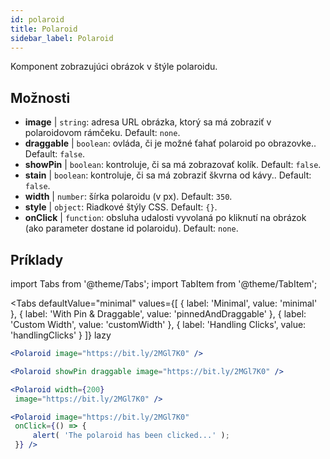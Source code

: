 ```yaml
---
id: polaroid
title: Polaroid
sidebar_label: Polaroid
---
```


Komponent zobrazujúci obrázok v štýle polaroidu.

## Možnosti

* __image__ | `string`: adresa URL obrázka, ktorý sa má zobraziť v polaroidovom rámčeku. Default: `none`.
* __draggable__ | `boolean`: ovláda, či je možné ťahať polaroid po obrazovke.. Default: `false`.
* __showPin__ | `boolean`: kontroluje, či sa má zobrazovať kolík. Default: `false`.
* __stain__ | `boolean`: kontroluje, či sa má zobraziť škvrna od kávy.. Default: `false`.
* __width__ | `number`: šírka polaroidu (v px). Default: `350`.
* __style__ | `object`: Riadkové štýly CSS. Default: `{}`.
* __onClick__ | `function`: obsluha udalosti vyvolaná po kliknutí na obrázok (ako parameter dostane id polaroidu). Default: `none`.


## Príklady

import Tabs from '@theme/Tabs';
import TabItem from '@theme/TabItem';

<Tabs
    defaultValue="minimal"
    values={[
        { label: 'Minimal', value: 'minimal' },
        { label: 'With Pin & Draggable', value: 'pinnedAndDraggable' },
        { label: 'Custom Width', value: 'customWidth' },
        { label: 'Handling Clicks', value: 'handlingClicks' }
    ]}
    lazy
>

<TabItem value="minimal">

```jsx live
<Polaroid image="https://bit.ly/2MGl7K0" />
```

</TabItem>

<TabItem value="pinnedAndDraggable">

```jsx live
<Polaroid showPin draggable image="https://bit.ly/2MGl7K0" />
```

</TabItem>

<TabItem value="customWidth">

```jsx live
<Polaroid width={200}
 image="https://bit.ly/2MGl7K0" />
```

</TabItem>

<TabItem value="handlingClicks">

```jsx live
<Polaroid image="https://bit.ly/2MGl7K0" 
 onClick={() => {
     alert( 'The polaroid has been clicked...' );
 }} />
```

</TabItem>

</Tabs>
